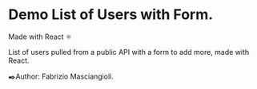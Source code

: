 # Demo List of Users with Form.

Made with React ⚛️

List of users pulled from a public API with a form to add more, made with React.

✒️Author: Fabrizio Masciangioli.
